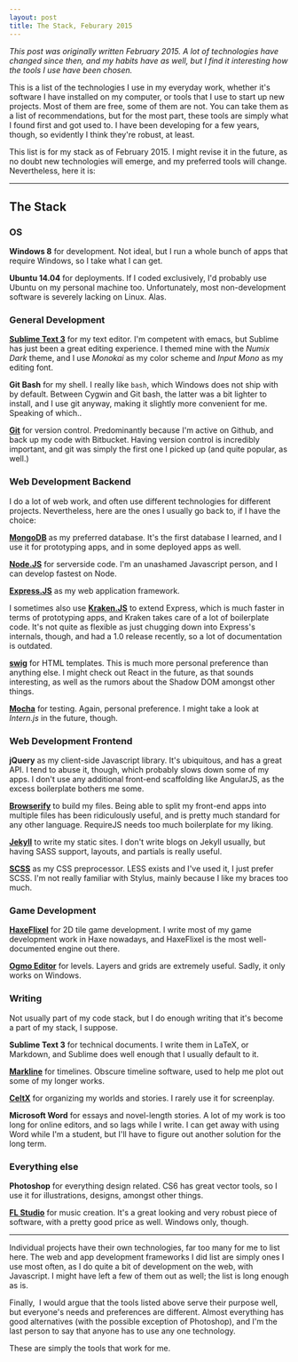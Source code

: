 ```yaml
---
layout: post
title: The Stack, Feburary 2015
---
```


_This post was originally written February 2015. A lot of technologies have changed since then, and my habits have as well, but I find it interesting how the tools I use have been chosen._

This is a list of the technologies I use in my everyday work, whether it's software I have installed on my computer, or tools that I use to start up new projects. Most of them are free, some of them are not. You can take them as a list of recommendations, but for the most part, these tools are simply what I found first and got used to. I have been developing for a few years, though, so evidently I think they're robust, at least.

This list is for my stack as of February 2015. I might revise it in the future, as no doubt new technologies will emerge, and my preferred tools will change. Nevertheless, here it is:

---

## The Stack

### OS

**Windows 8** for development. Not ideal, but I run a whole bunch of apps that require Windows, so I take what I can get.

**Ubuntu 14.04** for deployments. If I coded exclusively, I'd probably use Ubuntu on my personal machine too. Unfortunately, most non-development software is severely lacking on Linux. Alas.

### General Development

[**Sublime Text 3**](http://www.sublimetext.com/3) for my text editor. I'm competent with emacs, but Sublime has just been a great editing experience. I themed mine with the _Numix Dark_ theme, and I use _Monokai_ as my color scheme and _Input Mono_ as my editing font.

**Git Bash** for my shell. I really like `bash`, which Windows does not ship with by default. Between Cygwin and Git bash, the latter was a bit lighter to install, and I use git anyway, making it slightly more convenient for me. Speaking of which..

[**Git**](http://git-scm.com/) for version control. Predominantly because I'm active on Github, and back up my code with Bitbucket. Having version control is incredibly important, and git was simply the first one I picked up (and quite popular, as well.)

### Web Development Backend

I do a lot of web work, and often use different technologies for different projects. Nevertheless, here are the ones I usually go back to, if I have the choice:

[**MongoDB**](https://www.mongodb.org/) as my preferred database. It's the first database I learned, and I use it for prototyping apps, and in some deployed apps as well.

[**Node.JS**](http://nodejs.org/) for serverside code. I'm an unashamed Javascript person, and I can develop fastest on Node.

[**Express.JS**](http://expressjs.com/) as my web application framework.

I sometimes also use [**Kraken.JS**](http://krakenjs.com/) to extend Express, which is much faster in terms of prototyping apps, and Kraken takes care of a lot of boilerplate code. It's not quite as flexible as just chugging down into Express's internals, though, and had a 1.0 release recently, so a lot of documentation is outdated.

[**swig**](http://paularmstrong.github.io/swig/) for HTML templates. This is much more personal preference than anything else. I might check out React in the future, as that sounds interesting, as well as the rumors about the Shadow DOM amongst other things.

[**Mocha**](http://mochajs.org/) for testing. Again, personal preference. I might take a look at _Intern.js_ in the future, though.

### Web Development Frontend

**jQuery** as my client-side Javascript library. It's ubiquitous, and has a great API. I tend to abuse it, though, which probably slows down some of my apps. I don't use any additional front-end scaffolding like AngularJS, as the excess boilerplate bothers me some.

[**Browserify**](http://browserify.org/) to build my files. Being able to split my front-end apps into multiple files has been ridiculously useful, and is pretty much standard for any other language. RequireJS needs too much boilerplate for my liking.

[**Jekyll**](http://jekyllrb.com/) to write my static sites. I don't write blogs on Jekyll usually, but having SASS support, layouts, and partials is really useful.

[**SCSS**](http://sass-lang.com/) as my CSS preprocessor. LESS exists and I've used it, I just prefer SCSS. I'm not really familiar with Stylus, mainly because I like my braces too much.

### Game Development

[**HaxeFlixel**](http://haxeflixel.com/) for 2D tile game development. I write most of my game development work in Haxe nowadays, and HaxeFlixel is the most well-documented engine out there.

[**Ogmo Editor**](http://ogmoeditor.com/) for levels. Layers and grids are extremely useful. Sadly, it only works on Windows.

### Writing

Not usually part of my code stack, but I do enough writing that it's become a part of my stack, I suppose.

**Sublime Text 3** for technical documents. I write them in LaTeX, or Markdown, and Sublime does well enough that I usually default to it.

[**Markline**](https://github.com/hotoo/markline) for timelines. Obscure timeline software, used to help me plot out some of my longer works.

[**CeltX**](https://www.celtx.com/index.html) for organizing my worlds and stories. I rarely use it for screenplay.

**Microsoft Word** for essays and novel-length stories. A lot of my work is too long for online editors, and so lags while I write. I can get away with using Word while I'm a student, but I'll have to figure out another solution for the long term.

### Everything else

**Photoshop** for everything design related. CS6 has great vector tools, so I use it for illustrations, designs, amongst other things.

[**FL Studio**](http://www.image-line.com/flstudio/) for music creation. It's a great looking and very robust piece of software, with a pretty good price as well. Windows only, though.

---

Individual projects have their own technologies, far too many for me to list here. The web and app development frameworks I did list are simply ones I use most often, as I do quite a bit of development on the web, with Javascript. I might have left a few of them out as well; the list is long enough as is.

Finally,  I would argue that the tools listed above serve their purpose well, but everyone's needs and preferences are different. Almost everything has good alternatives (with the possible exception of Photoshop), and I'm the last person to say that anyone has to use any one technology.

These are simply the tools that work for me.